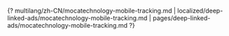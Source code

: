 {? multilang/zh-CN/mocatechnology-mobile-tracking.md | localized/deep-linked-ads/mocatechnology-mobile-tracking.md | pages/deep-linked-ads/mocatechnology-mobile-tracking.md ?}

